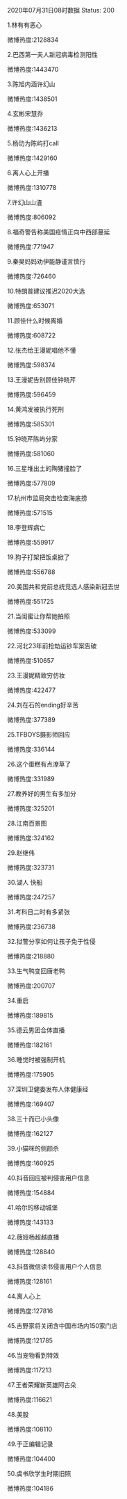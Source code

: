 2020年07月31日08时数据
Status: 200

1.林有有恶心

微博热度:2128834

2.巴西第一夫人新冠病毒检测阳性

微博热度:1443470

3.陈旭内涵许幻山

微博热度:1438501

4.玄彬宋慧乔

微博热度:1436213

5.杨玏为陈屿打call

微博热度:1429160

6.离人心上开播

微博热度:1310778

7.许幻山山渣

微博热度:806092

8.福奇警告称美国疫情正向中西部蔓延

微博热度:771947

9.秦昊妈妈劝伊能静谨言慎行

微博热度:726460

10.特朗普建议推迟2020大选

微博热度:653071

11.顾佳什么时候离婚

微博热度:608722

12.张杰给王漫妮唱他不懂

微博热度:598374

13.王漫妮告别顾佳钟晓芹

微博热度:596459

14.黄鸿发被执行死刑

微博热度:585301

15.钟晓芹陈屿分家

微博热度:581060

16.三星堆出土的陶猪撞脸了

微博热度:577809

17.杭州市监局突击检查海底捞

微博热度:571515

18.李登辉病亡

微博热度:559917

19.狗子打架把饭桌掀了

微博热度:556788

20.美国共和党前总统竞选人感染新冠去世

微博热度:551725

21.当闺蜜让你帮她拍照

微博热度:533099

22.河北23年前抢劫运钞车案告破

微博热度:510657

23.王漫妮精致穷仿妆

微博热度:422477

24.刘在石的ending好辛苦

微博热度:377389

25.TFBOYS摄影师回应

微博热度:336144

26.这个蛋糕有点潦草了

微博热度:331989

27.教养好的男生有多加分

微博热度:325201

28.江南百景图

微博热度:324162

29.赵继伟

微博热度:323731

30.湖人 快船

微博热度:247257

31.考科目二时有多紧张

微博热度:236738

32.狱警分享如何让孩子免于性侵

微博热度:218880

33.生气鸭变回唐老鸭

微博热度:200707

34.重启

微博热度:189815

35.德云男团合体直播

微博热度:182161

36.睡觉时被强制开机

微博热度:175905

37.深圳卫健委发布人体健康经

微博热度:169407

38.三十而已小头像

微博热度:162127

39.小猫咪的侧颜杀

微博热度:160925

40.抖音回应被判侵害用户信息

微博热度:154884

41.哈尔的移动城堡

微博热度:143133

42.薇娅杨超越直播

微博热度:128840

43.抖音微信读书侵害用户个人信息

微博热度:128161

44.离人心上

微博热度:127816

45.吉野家将关闭含中国市场内150家门店

微博热度:121785

46.当宠物看到特效

微博热度:117213

47.王者荣耀新英雄阿古朵

微博热度:116621

48.美股

微博热度:108110

49.于正编辑记录

微博热度:104400

50.虞书欣学生时期旧照

微博热度:104186

